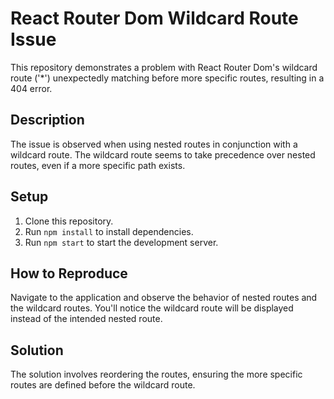 # React Router Dom Wildcard Route Issue

This repository demonstrates a problem with React Router Dom's wildcard route ('*') unexpectedly matching before more specific routes, resulting in a 404 error.

## Description

The issue is observed when using nested routes in conjunction with a wildcard route. The wildcard route seems to take precedence over nested routes, even if a more specific path exists.

## Setup

1. Clone this repository.
2. Run `npm install` to install dependencies.
3. Run `npm start` to start the development server.

## How to Reproduce

Navigate to the application and observe the behavior of nested routes and the wildcard routes. You'll notice the wildcard route will be displayed instead of the intended nested route. 

## Solution

The solution involves reordering the routes, ensuring the more specific routes are defined before the wildcard route.